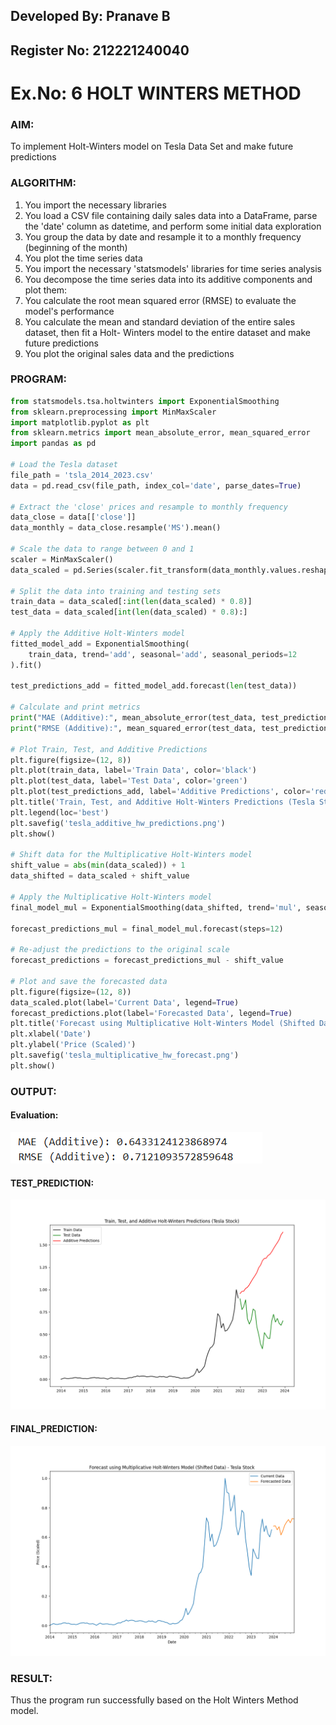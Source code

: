 ## Developed By: Pranave B
## Register No: 212221240040

# Ex.No: 6               HOLT WINTERS METHOD



### AIM:
To implement Holt-Winters model on Tesla Data Set and make future predictions

### ALGORITHM:
1. You import the necessary libraries
2. You load a CSV file containing daily sales data into a DataFrame, parse the 'date' column as
datetime, and perform some initial data exploration
3. You group the data by date and resample it to a monthly frequency (beginning of the month)
4. You plot the time series data
5. You import the necessary 'statsmodels' libraries for time series analysis
6. You decompose the time series data into its additive components and plot them:
7. You calculate the root mean squared error (RMSE) to evaluate the model's performance
8. You calculate the mean and standard deviation of the entire sales dataset, then fit a Holt-
Winters model to the entire dataset and make future predictions
9. You plot the original sales data and the predictions
### PROGRAM:
```python
from statsmodels.tsa.holtwinters import ExponentialSmoothing
from sklearn.preprocessing import MinMaxScaler
import matplotlib.pyplot as plt
from sklearn.metrics import mean_absolute_error, mean_squared_error
import pandas as pd

# Load the Tesla dataset
file_path = 'tsla_2014_2023.csv'
data = pd.read_csv(file_path, index_col='date', parse_dates=True)

# Extract the 'close' prices and resample to monthly frequency
data_close = data[['close']]
data_monthly = data_close.resample('MS').mean()

# Scale the data to range between 0 and 1
scaler = MinMaxScaler()
data_scaled = pd.Series(scaler.fit_transform(data_monthly.values.reshape(-1, 1)).flatten(), index=data_monthly.index)

# Split the data into training and testing sets
train_data = data_scaled[:int(len(data_scaled) * 0.8)]
test_data = data_scaled[int(len(data_scaled) * 0.8):]

# Apply the Additive Holt-Winters model
fitted_model_add = ExponentialSmoothing(
    train_data, trend='add', seasonal='add', seasonal_periods=12
).fit()

test_predictions_add = fitted_model_add.forecast(len(test_data))

# Calculate and print metrics
print("MAE (Additive):", mean_absolute_error(test_data, test_predictions_add))
print("RMSE (Additive):", mean_squared_error(test_data, test_predictions_add, squared=False))

# Plot Train, Test, and Additive Predictions
plt.figure(figsize=(12, 8))
plt.plot(train_data, label='Train Data', color='black')
plt.plot(test_data, label='Test Data', color='green')
plt.plot(test_predictions_add, label='Additive Predictions', color='red')
plt.title('Train, Test, and Additive Holt-Winters Predictions (Tesla Stock)')
plt.legend(loc='best')
plt.savefig('tesla_additive_hw_predictions.png')
plt.show()

# Shift data for the Multiplicative Holt-Winters model
shift_value = abs(min(data_scaled)) + 1
data_shifted = data_scaled + shift_value

# Apply the Multiplicative Holt-Winters model
final_model_mul = ExponentialSmoothing(data_shifted, trend='mul', seasonal='mul', seasonal_periods=12).fit()

forecast_predictions_mul = final_model_mul.forecast(steps=12)

# Re-adjust the predictions to the original scale
forecast_predictions = forecast_predictions_mul - shift_value

# Plot and save the forecasted data
plt.figure(figsize=(12, 8))
data_scaled.plot(label='Current Data', legend=True)
forecast_predictions.plot(label='Forecasted Data', legend=True)
plt.title('Forecast using Multiplicative Holt-Winters Model (Shifted Data) - Tesla Stock')
plt.xlabel('Date')
plt.ylabel('Price (Scaled)')
plt.savefig('tesla_multiplicative_hw_forecast.png')
plt.show()
```

### OUTPUT:

<h4>Evaluation:</h4>

![](output.png)

<h4>TEST_PREDICTION:</h4>

![](tesla_additive_hw_predictions.png)

<h4>FINAL_PREDICTION:</h4>

![](tesla_multiplicative_hw_forecast.png)

### RESULT:
Thus the program run successfully based on the Holt Winters Method model.
